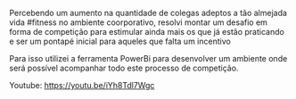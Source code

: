 Percebendo um aumento na quantidade de colegas adeptos a tão almejada vida #fitness no ambiente coorporativo, resolvi montar um desafio em forma de competição para estimular ainda mais os que já estão praticando e ser um pontapé inicial para aqueles que falta um incentivo



Para isso utilizei a ferramenta PowerBi para desenvolver um ambiente onde será possível acompanhar todo este processo de competição.

Youtube: https://youtu.be/iYh8Tdl7Wgc



